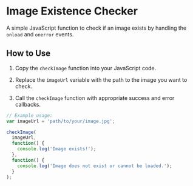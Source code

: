 # Image Existence Checker

A simple JavaScript function to check if an image exists by handling the `onload` and `onerror` events.
  
## How to Use

1. Copy the `checkImage` function into your JavaScript code.   

2. Replace the `imageUrl` variable with the path to the image you want to check.

3. Call the `checkImage` function with appropriate success and error callbacks.

```javascript
// Example usage:
var imageUrl = 'path/to/your/image.jpg';

checkImage(
  imageUrl,
  function() {
    console.log('Image exists!');
  },
  function() {
    console.log('Image does not exist or cannot be loaded.');
  }
);
